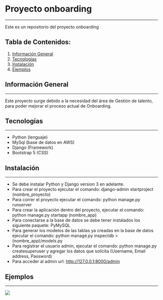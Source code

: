 # Proyecto onboarding
***
Este es un repositorio del proyecto onboarding

## Tabla de Contenidos:
1. [Información General](#información-general)
2. [Tecnologías](#tecnologías)
3. [Instalación](#instalación)
4. [Ejemplos](#ejemplos)


## Información General
***
Este proyecto surge debido a la necesidad del área de Gestión de talento, para poder mejorar el proceso actual de Onboarding.


## Tecnologías
***
- Python (lenguaje)
- MySql (base de datos en AWS)
- Django (Framework)
- Bootstrap 5 (CSS)


## Instalación
***
- Se debe instalar Python y Django version 3 en adelante.
- Para crear el proyecto ejecutar el comando: django-admin startproject (nombre_proyecto)
- Para correr el proyecto ejecutar el comando: python manage.py runserver
- Para crear la aplicación dentro del proyecto, ejecutar el comando: python manage.py startapp (nombre_app)
- Para conectarse a la base de datos se debe tener instalados los siguiente paquete: PyMySQL
- Para generar los modelos de las tablas ya creadas en la base de datos ejecutar el comando: python manage.py inspectdb > (nombre_app)/models.py
- Para registrar el usuario admin, ejecutar el comando: python manage.py createsuperuser y agregar los datos que solicita (Username, Email address, Password)
- Para acceder al admin url: http://127.0.0.1:8000/admin

## Ejemplos
***
![](/onboarding/AdministracionOnboarding.jpg)
